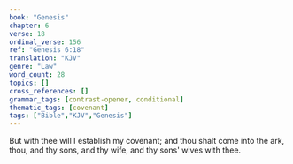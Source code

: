 ```yaml
---
book: "Genesis"
chapter: 6
verse: 18
ordinal_verse: 156
ref: "Genesis 6:18"
translation: "KJV"
genre: "Law"
word_count: 28
topics: []
cross_references: []
grammar_tags: [contrast-opener, conditional]
thematic_tags: [covenant]
tags: ["Bible","KJV","Genesis"]
---
```

But with thee will I establish my covenant; and thou shalt come into the ark, thou, and thy sons, and thy wife, and thy sons' wives with thee.
